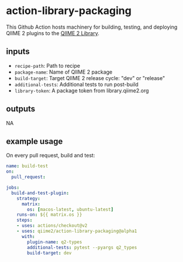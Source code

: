 # action-library-packaging

This Github Action hosts machinery for building, testing, and deploying QIIME
2 plugins to the [QIIME 2 Library](https://library.qiime2.org).

## inputs

* `recipe-path`: Path to recipe
* `package-name`: Name of QIIME 2 package
* `build-target`: Target QIIME 2 release cycle: "dev" or "release"
* `additional-tests`: Additional tests to run post-build
* `library-token`: A package token from library.qiime2.org

## outputs

NA

## example usage

On every pull request, build and test:

```yml
name: build-test
on:
  pull_request:

jobs:
  build-and-test-plugin:
    strategy:
      matrix:
        os: [macos-latest, ubuntu-latest]
    runs-on: ${{ matrix.os }}
    steps:
    - uses: actions/checkout@v2
    - uses: qiime2/action-library-packaging@alpha1
      with:
        plugin-name: q2-types
        additional-tests: pytest --pyargs q2_types
        build-target: dev
```
